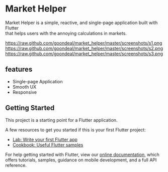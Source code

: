 # Market Helper

Market Helper is a simple, reactive, and single-page application built with Flutter   
that helps users with the annoying calculations in markets.

https://raw.github.com/goondeal/market_helper/master/screenshots/s1.png
https://raw.github.com/goondeal/market_helper/master/screenshots/s2.png
https://raw.github.com/goondeal/market_helper/master/screenshots/s3.png


## features
- Single-page Application
- Smooth UX
- Responsive 


## Getting Started

This project is a starting point for a Flutter application.

A few resources to get you started if this is your first Flutter project:

- [Lab: Write your first Flutter app](https://flutter.dev/docs/get-started/codelab)
- [Cookbook: Useful Flutter samples](https://flutter.dev/docs/cookbook)

For help getting started with Flutter, view our
[online documentation](https://flutter.dev/docs), which offers tutorials,
samples, guidance on mobile development, and a full API reference.
